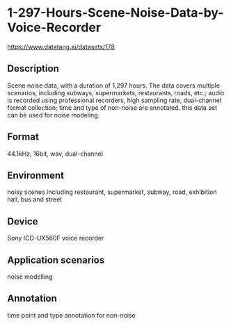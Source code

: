 # 1-297-Hours-Scene-Noise-Data-by-Voice-Recorder
https://www.datatang.ai/datasets/178

## Description
Scene noise data, with a duration of 1,297 hours. The data covers multiple scenarios, including subways, supermarkets, restaurants, roads, etc.; audio is recorded using professional recorders, high sampling rate, dual-channel format collection; time and type of non-noise are annotated. this data set can be used for noise modeling.

## Format
44.1kHz, 16bit, wav, dual-channel

## Environment
noisy scenes including restaurant, supermarket, subway, road, exhibition hall, bus and street

## Device
Sony ICD-UX560F voice recorder

## Application scenarios
noise modelling

## Annotation
time point and type annotation for non-noise
